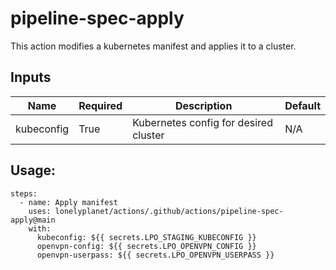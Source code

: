 # pipeline-spec-apply

This action modifies a kubernetes manifest and applies it to a cluster.

## Inputs

| Name                  | Required | Description                           | Default |
|-----------------------|----------|---------------------------------------|---------|
| kubeconfig            | True     | Kubernetes config for desired cluster | N/A     |

## Usage:

```
steps:
  - name: Apply manifest
    uses: lonelyplanet/actions/.github/actions/pipeline-spec-apply@main
    with:
      kubeconfig: ${{ secrets.LPO_STAGING_KUBECONFIG }}
      openvpn-config: ${{ secrets.LPO_OPENVPN_CONFIG }}
      openvpn-userpass: ${{ secrets.LPO_OPENVPN_USERPASS }}
```
